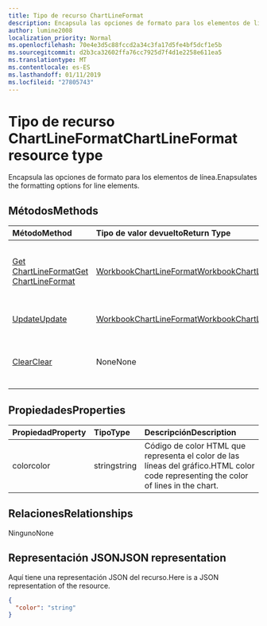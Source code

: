 ```yaml
---
title: Tipo de recurso ChartLineFormat
description: Encapsula las opciones de formato para los elementos de línea.
author: lumine2008
localization_priority: Normal
ms.openlocfilehash: 70e4e3d5c88fccd2a34c3fa17d5fe4bf5dcf1e5b
ms.sourcegitcommit: d2b3ca32602ffa76cc7925d7f4d1e2258e611ea5
ms.translationtype: MT
ms.contentlocale: es-ES
ms.lasthandoff: 01/11/2019
ms.locfileid: "27805743"
---
```

# <a name="chartlineformat-resource-type"></a><span data-ttu-id="28384-103">Tipo de recurso ChartLineFormat</span><span class="sxs-lookup"><span data-stu-id="28384-103">ChartLineFormat resource type</span></span>

<span data-ttu-id="28384-104">Encapsula las opciones de formato para los elementos de línea.</span><span class="sxs-lookup"><span data-stu-id="28384-104">Enapsulates the formatting options for line elements.</span></span>


## <a name="methods"></a><span data-ttu-id="28384-105">Métodos</span><span class="sxs-lookup"><span data-stu-id="28384-105">Methods</span></span>

| <span data-ttu-id="28384-106">Método</span><span class="sxs-lookup"><span data-stu-id="28384-106">Method</span></span>           | <span data-ttu-id="28384-107">Tipo de valor devuelto</span><span class="sxs-lookup"><span data-stu-id="28384-107">Return Type</span></span>    |<span data-ttu-id="28384-108">Descripción</span><span class="sxs-lookup"><span data-stu-id="28384-108">Description</span></span>|
|:---------------|:--------|:----------|
|[<span data-ttu-id="28384-109">Get ChartLineFormat</span><span class="sxs-lookup"><span data-stu-id="28384-109">Get ChartLineFormat</span></span>](../api/chartlineformat-get.md) | [<span data-ttu-id="28384-110">WorkbookChartLineFormat</span><span class="sxs-lookup"><span data-stu-id="28384-110">WorkbookChartLineFormat</span></span>](chartlineformat.md) |<span data-ttu-id="28384-111">Lee las propiedades y relaciones del objeto chartLineFormat.</span><span class="sxs-lookup"><span data-stu-id="28384-111">Read properties and relationships of chartLineFormat object.</span></span>|
|[<span data-ttu-id="28384-112">Update</span><span class="sxs-lookup"><span data-stu-id="28384-112">Update</span></span>](../api/chartlineformat-update.md) | [<span data-ttu-id="28384-113">WorkbookChartLineFormat</span><span class="sxs-lookup"><span data-stu-id="28384-113">WorkbookChartLineFormat</span></span>](chartlineformat.md) |<span data-ttu-id="28384-114">Actualiza el objeto ChartLineFormat.</span><span class="sxs-lookup"><span data-stu-id="28384-114">Update ChartLineFormat object.</span></span> |
|[<span data-ttu-id="28384-115">Clear</span><span class="sxs-lookup"><span data-stu-id="28384-115">Clear</span></span>](../api/chartlineformat-clear.md)|<span data-ttu-id="28384-116">None</span><span class="sxs-lookup"><span data-stu-id="28384-116">None</span></span>|<span data-ttu-id="28384-117">Borra el formato de línea de un elemento de gráfico.</span><span class="sxs-lookup"><span data-stu-id="28384-117">Clear the line format of a chart element.</span></span>|

## <a name="properties"></a><span data-ttu-id="28384-118">Propiedades</span><span class="sxs-lookup"><span data-stu-id="28384-118">Properties</span></span>
| <span data-ttu-id="28384-119">Propiedad</span><span class="sxs-lookup"><span data-stu-id="28384-119">Property</span></span>     | <span data-ttu-id="28384-120">Tipo</span><span class="sxs-lookup"><span data-stu-id="28384-120">Type</span></span>   |<span data-ttu-id="28384-121">Descripción</span><span class="sxs-lookup"><span data-stu-id="28384-121">Description</span></span>|
|:---------------|:--------|:----------|
|<span data-ttu-id="28384-122">color</span><span class="sxs-lookup"><span data-stu-id="28384-122">color</span></span>|<span data-ttu-id="28384-123">string</span><span class="sxs-lookup"><span data-stu-id="28384-123">string</span></span>|<span data-ttu-id="28384-124">Código de color HTML que representa el color de las líneas del gráfico.</span><span class="sxs-lookup"><span data-stu-id="28384-124">HTML color code representing the color of lines in the chart.</span></span>|

## <a name="relationships"></a><span data-ttu-id="28384-125">Relaciones</span><span class="sxs-lookup"><span data-stu-id="28384-125">Relationships</span></span>
<span data-ttu-id="28384-126">Ninguno</span><span class="sxs-lookup"><span data-stu-id="28384-126">None</span></span>


## <a name="json-representation"></a><span data-ttu-id="28384-127">Representación JSON</span><span class="sxs-lookup"><span data-stu-id="28384-127">JSON representation</span></span>

<span data-ttu-id="28384-128">Aquí tiene una representación JSON del recurso.</span><span class="sxs-lookup"><span data-stu-id="28384-128">Here is a JSON representation of the resource.</span></span>

<!--{
  "blockType": "resource",
  "baseType": "microsoft.graph.entity",
  "optionalProperties": [],
  "@odata.type": "microsoft.graph.workbookChartLineFormat"
}-->

```json
{
  "color": "string"
}

```

<!-- uuid: 8fcb5dbc-d5aa-4681-8e31-b001d5168d79
2015-10-25 14:57:30 UTC -->
<!-- {
  "type": "#page.annotation",
  "description": "ChartLineFormat resource",
  "keywords": "",
  "section": "documentation",
  "tocPath": ""
}-->
